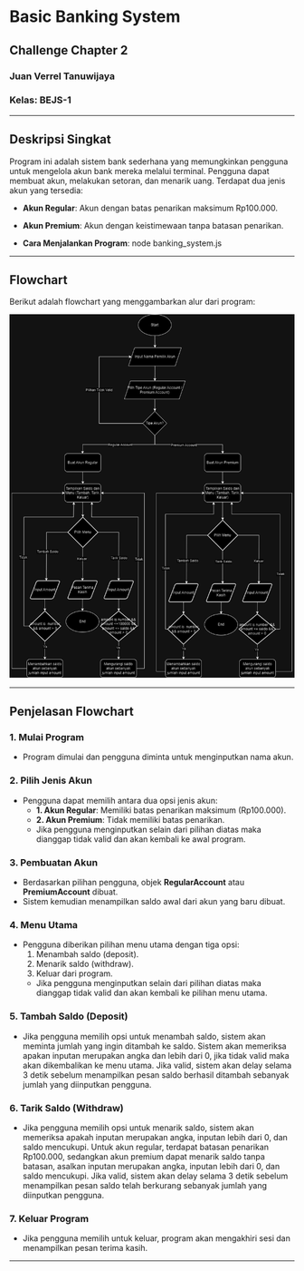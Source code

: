 # Basic Banking System 
## Challenge Chapter 2

### Juan Verrel Tanuwijaya  
### Kelas: BEJS-1  

---

## Deskripsi Singkat
Program ini adalah sistem bank sederhana yang memungkinkan pengguna untuk mengelola akun bank mereka melalui terminal. Pengguna dapat membuat akun, melakukan setoran, dan menarik uang. Terdapat dua jenis akun yang tersedia:
- **Akun Regular**: Akun dengan batas penarikan maksimum Rp100.000.
- **Akun Premium**: Akun dengan keistimewaan tanpa batasan penarikan.

- **Cara Menjalankan Program**: node banking_system.js

---

## Flowchart
Berikut adalah flowchart yang menggambarkan alur dari program:

![Flowchart](./flowchart.png)

---

## Penjelasan Flowchart

### 1. **Mulai Program**  
   - Program dimulai dan pengguna diminta untuk menginputkan nama akun.

### 2. **Pilih Jenis Akun**
   - Pengguna dapat memilih antara dua opsi jenis akun:
     - **1. Akun Regular**: Memiliki batas penarikan maksimum (Rp100.000).
     - **2. Akun Premium**: Tidak memiliki batas penarikan.
     - Jika pengguna menginputkan selain dari pilihan diatas maka dianggap tidak valid dan akan kembali ke awal program. 

### 3. **Pembuatan Akun**
   - Berdasarkan pilihan pengguna, objek **RegularAccount** atau **PremiumAccount** dibuat.
   - Sistem kemudian menampilkan saldo awal dari akun yang baru dibuat.

### 4. **Menu Utama**
   - Pengguna diberikan pilihan menu utama dengan tiga opsi:
     1. Menambah saldo (deposit).
     2. Menarik saldo (withdraw).
     3. Keluar dari program.
     - Jika pengguna menginputkan selain dari pilihan diatas maka dianggap tidak valid dan akan kembali ke pilihan menu utama.

### 5. **Tambah Saldo (Deposit)**
   - Jika pengguna memilih opsi untuk menambah saldo, sistem akan meminta jumlah yang ingin ditambah ke saldo. Sistem akan memeriksa apakan inputan merupakan angka dan lebih dari 0, jika tidak valid maka akan dikembalikan ke menu utama. Jika valid, sistem akan delay selama 3 detik sebelum menampilkan pesan saldo berhasil ditambah sebanyak jumlah yang diinputkan pengguna.

### 6. **Tarik Saldo (Withdraw)**
   - Jika pengguna memilih opsi untuk menarik saldo, sistem akan memeriksa apakah inputan merupakan angka, inputan lebih dari 0, dan saldo mencukupi. Untuk akun regular, terdapat batasan penarikan Rp100.000, sedangkan akun premium dapat menarik saldo tanpa batasan, asalkan inputan merupakan angka, inputan lebih dari 0, dan saldo mencukupi. Jika valid, sistem akan delay selama 3 detik sebelum menampilkan pesan saldo telah berkurang sebanyak jumlah yang diinputkan pengguna.

### 7. **Keluar Program**
   - Jika pengguna memilih untuk keluar, program akan mengakhiri sesi dan menampilkan pesan terima kasih.

---
